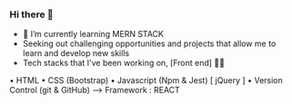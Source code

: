 ### Hi there 👋
- 🌱 I’m currently learning MERN STACK
- Seeking out challenging opportunities and projects that allow me to learn and develop new skills
- Tech stacks that I've been working on,
[Front end] 🧑‍💻

• HTML
• CSS (Bootstrap)
• Javascript (Npm & Jest) [ jQuery ]
• Version Control (git & GitHub)
--> Framework : REACT
